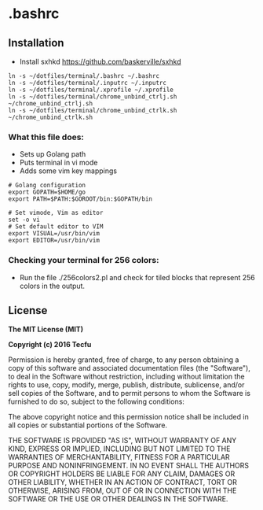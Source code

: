 # .bashrc

## Installation

- Install sxhkd https://github.com/baskerville/sxhkd

```
ln -s ~/dotfiles/terminal/.bashrc ~/.bashrc
ln -s ~/dotfiles/terminal/.inputrc ~/.inputrc
ln -s ~/dotfiles/terminal/.xprofile ~/.xprofile
ln -s ~/dotfiles/terminal/chrome_unbind_ctrlj.sh ~/chrome_unbind_ctrlj.sh
ln -s ~/dotfiles/terminal/chrome_unbind_ctrlk.sh ~/chrome_unbind_ctrlk.sh
```

### What this file does:

- Sets up Golang path
- Puts terminal in vi mode
- Adds some vim key mappings

```
# Golang configuration
export GOPATH=$HOME/go
export PATH=$PATH:$GOROOT/bin:$GOPATH/bin

# Set vimode, Vim as editor
set -o vi
# Set default editor to VIM
export VISUAL=/usr/bin/vim
export EDITOR=/usr/bin/vim
```

### Checking your terminal for 256 colors:

- Run the file ./256colors2.pl and check for tiled blocks that
represent 256 colors in the output.

## License

**The MIT License (MIT)**

**Copyright (c) 2016 Tecfu**

Permission is hereby granted, free of charge, to any person obtaining a copy of this software and associated documentation files (the "Software"), to deal in the Software without restriction, including without limitation the rights to use, copy, modify, merge, publish, distribute, sublicense, and/or sell copies of the Software, and to permit persons to whom the Software is furnished to do so, subject to the following conditions:

The above copyright notice and this permission notice shall be included in all copies or substantial portions of the Software.

THE SOFTWARE IS PROVIDED "AS IS", WITHOUT WARRANTY OF ANY KIND, EXPRESS OR IMPLIED, INCLUDING BUT NOT LIMITED TO THE WARRANTIES OF MERCHANTABILITY, FITNESS FOR A PARTICULAR PURPOSE AND NONINFRINGEMENT. IN NO EVENT SHALL THE AUTHORS OR COPYRIGHT HOLDERS BE LIABLE FOR ANY CLAIM, DAMAGES OR OTHER LIABILITY, WHETHER IN AN ACTION OF CONTRACT, TORT OR OTHERWISE, ARISING FROM, OUT OF OR IN CONNECTION WITH THE SOFTWARE OR THE USE OR OTHER DEALINGS IN THE SOFTWARE.
